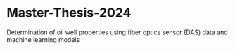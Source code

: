 # Master-Thesis-2024
Determination of oil well properties using fiber optics sensor (DAS) data and machine learning models
